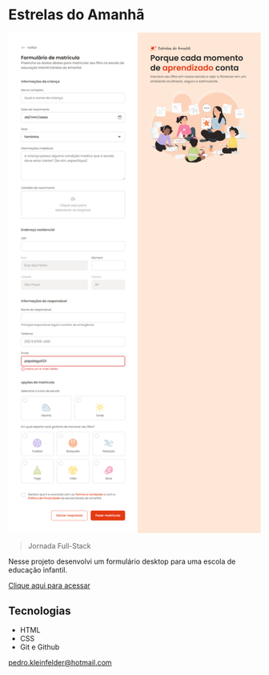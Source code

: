 # Estrelas do Amanhã

![preview](./.github/preview.png)

> Jornada Full-Stack

Nesse projeto desenvolvi um formulário desktop para uma escola de educação infantil.

[Clique aqui para acessar](https://pedro-k.github.io/Estrela_do_amanha/)

## Tecnologias

- HTML
- CSS
- Git e Github

pedro.kleinfelder@hotmail.com